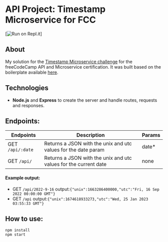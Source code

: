 
# API Project: Timestamp Microservice for FCC
[![Run on Repl.it](https://timestamp-microservice.mvlozano.repl.co/)]

## About
My solution for the [Timestamp Microservice challenge](https://www.freecodecamp.org/learn/back-end-development-and-apis/back-end-development-and-apis-projects/timestamp-microservice) for the freeCodeCamp API and Microservice certification. It was built based on the boilerplate available [here](https://github.com/freeCodeCamp/boilerplate-project-timestamp/).

## Technologies
- **Node.js** and **Express** to create the server and handle routes, requests and responses.

## Endpoints:

Endpoints | Description | Params
----------|-------------|-------------
GET `/api/:date` | Returns a JSON with the unix and utc values for the date param | date*
GET `/api/` | Returns a JSON with the unix and utc values for the current date | none

#### Example output:
* GET `/api/2022-9-16` output:`{"unix":1663286400000,"utc":"Fri, 16 Sep 2022 00:00:00 GMT"}`
* GET `/api` output:`{"unix":1674618933273,"utc":"Wed, 25 Jan 2023 03:55:33 GMT"}`

## How to use:
```
npm install
npm start
```

